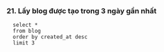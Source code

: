 ### 21. Lấy blog được tạo trong 3 ngày gần nhất
```mysql
  select *
  from blog
  order by created_at desc
  limit 3
```
